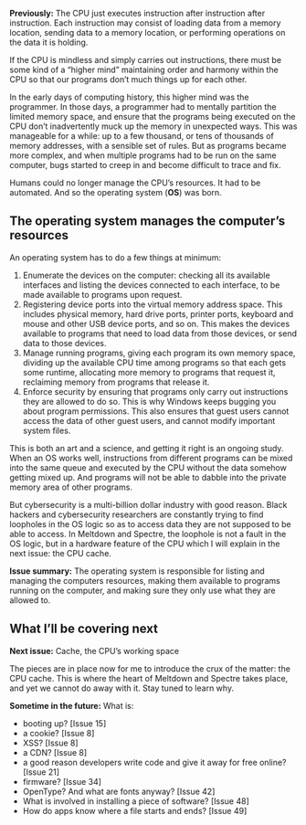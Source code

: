**Previously:** The CPU just executes instruction after instruction after instruction. Each instruction may consist of loading data from a memory location, sending data to a memory location, or performing operations on the data it is holding.

If the CPU is mindless and simply carries out instructions, there must be some kind of a “higher mind” maintaining order and harmony within the CPU so that our programs don’t much things up for each other.

In the early days of computing history, this higher mind was the programmer. In those days, a programmer had to mentally partition the limited memory space, and ensure that the programs being executed on the CPU don’t inadvertently muck up the memory in unexpected ways. This was manageable for a while: up to a few thousand, or tens of thousands of memory addresses, with a sensible set of rules. But as programs became more complex, and when multiple programs had to be run on the same computer, bugs started to creep in and become difficult to trace and fix.

Humans could no longer manage the CPU’s resources. It had to be automated. And so the operating system (**OS**) was born.

## The operating system manages the computer’s resources

An operating system has to do a few things at minimum:

1. Enumerate the devices on the computer: checking all its available interfaces and listing the devices connected to each interface, to be made available to programs upon request.
2. Registering device ports into the virtual memory address space. This includes physical memory, hard drive ports, printer ports, keyboard and mouse and other USB device ports, and so on. This makes the devices available to programs that need to load data from those devices, or send data to those devices.
3. Manage running programs, giving each program its own memory space, dividing up the available CPU time among programs so that each gets some runtime, allocating more memory to programs that request it, reclaiming memory from programs that release it.
4. Enforce security by ensuring that programs only carry out instructions they are allowed to do so. This is why Windows keeps bugging you about program permissions. This also ensures that guest users cannot access the data of other guest users, and cannot modify important system files.

This is both an art and a science, and getting it right is an ongoing study. When an OS works well, instructions from different programs can be mixed into the same queue and executed by the CPU without the data somehow getting mixed up. And programs will not be able to dabble into the private memory area of other programs.

But cybersecurity is a multi-billion dollar industry with good reason. Black hackers and cybersecurity researchers are constantly trying to find loopholes in the OS logic so as to access data they are not supposed to be able to access. In Meltdown and Spectre, the loophole is not a fault in the OS logic, but in a hardware feature of the CPU which I will explain in the next issue: the CPU cache.

**Issue summary:** The operating system is responsible for listing and managing the computers resources, making them available to programs running on the computer, and making sure they only use what they are allowed to.

## What I’ll be covering next

**Next issue:** Cache, the CPU’s working space

The pieces are in place now for me to introduce the crux of the matter: the CPU cache. This is where the heart of Meltdown and Spectre takes place, and yet we cannot do away with it. Stay tuned to learn why.

**Sometime in the future:** What is:

- booting up? [Issue 15]
- a cookie? [Issue 8]
- XSS? [Issue 8]
- a CDN? [Issue 8]
- a good reason developers write code and give it away for free online? [Issue 21]
- firmware? [Issue 34]
- OpenType? And what are fonts anyway? [Issue 42]
- What is involved in installing a piece of software? [Issue 48]
- How do apps know where a file starts and ends? [Issue 49]
